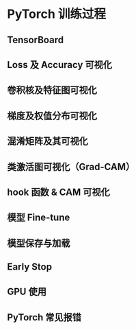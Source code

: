# PyTorch 训练过程

## TensorBoard

## Loss 及 Accuracy 可视化

## 卷积核及特征图可视化

## 梯度及权值分布可视化

## 混淆矩阵及其可视化

## 类激活图可视化（Grad-CAM）

## hook 函数 & CAM 可视化

## 模型 Fine-tune

## 模型保存与加载

## Early Stop

## GPU 使用

## PyTorch 常见报错